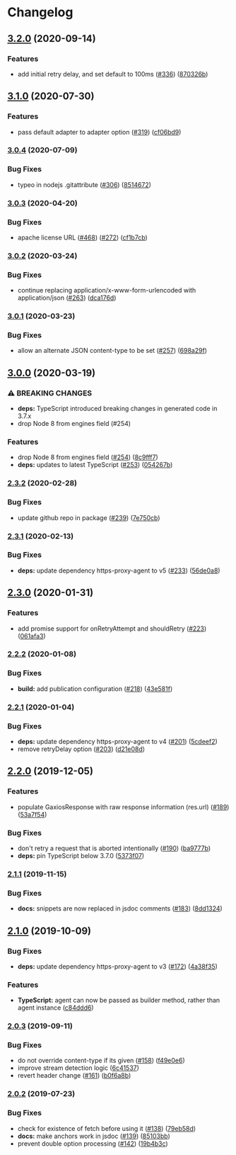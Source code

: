 # Changelog

## [3.2.0](https://www.github.com/googleapis/gaxios/compare/v3.1.0...v3.2.0) (2020-09-14)


### Features

* add initial retry delay, and set default to 100ms ([#336](https://www.github.com/googleapis/gaxios/issues/336)) ([870326b](https://www.github.com/googleapis/gaxios/commit/870326b8245f16fafde0b0c32cfd2f277946e3a1))

## [3.1.0](https://www.github.com/googleapis/gaxios/compare/v3.0.4...v3.1.0) (2020-07-30)


### Features

* pass default adapter to adapter option ([#319](https://www.github.com/googleapis/gaxios/issues/319)) ([cf06bd9](https://www.github.com/googleapis/gaxios/commit/cf06bd9f51cbe707ed5973e390d31a091d4537c1))

### [3.0.4](https://www.github.com/googleapis/gaxios/compare/v3.0.3...v3.0.4) (2020-07-09)


### Bug Fixes

* typeo in nodejs .gitattribute ([#306](https://www.github.com/googleapis/gaxios/issues/306)) ([8514672](https://www.github.com/googleapis/gaxios/commit/8514672f9d56bc6f077dcbab050b3342d4e343c6))

### [3.0.3](https://www.github.com/googleapis/gaxios/compare/v3.0.2...v3.0.3) (2020-04-20)


### Bug Fixes

* apache license URL ([#468](https://www.github.com/googleapis/gaxios/issues/468)) ([#272](https://www.github.com/googleapis/gaxios/issues/272)) ([cf1b7cb](https://www.github.com/googleapis/gaxios/commit/cf1b7cb66e4c98405236834e63349931b4f35b90))

### [3.0.2](https://www.github.com/googleapis/gaxios/compare/v3.0.1...v3.0.2) (2020-03-24)


### Bug Fixes

* continue replacing application/x-www-form-urlencoded with application/json ([#263](https://www.github.com/googleapis/gaxios/issues/263)) ([dca176d](https://www.github.com/googleapis/gaxios/commit/dca176df0990f2c22255f9764405c496ea07ada2))

### [3.0.1](https://www.github.com/googleapis/gaxios/compare/v3.0.0...v3.0.1) (2020-03-23)


### Bug Fixes

* allow an alternate JSON content-type to be set ([#257](https://www.github.com/googleapis/gaxios/issues/257)) ([698a29f](https://www.github.com/googleapis/gaxios/commit/698a29ff3b22f30ea99ad190c4592940bef88f1f))

## [3.0.0](https://www.github.com/googleapis/gaxios/compare/v2.3.2...v3.0.0) (2020-03-19)


### ⚠ BREAKING CHANGES

* **deps:** TypeScript introduced breaking changes in generated code in 3.7.x
* drop Node 8 from engines field (#254)

### Features

* drop Node 8 from engines field ([#254](https://www.github.com/googleapis/gaxios/issues/254)) ([8c9fff7](https://www.github.com/googleapis/gaxios/commit/8c9fff7f92f70f029292c906c62d194c1d58827d))
* **deps:** updates to latest TypeScript ([#253](https://www.github.com/googleapis/gaxios/issues/253)) ([054267b](https://www.github.com/googleapis/gaxios/commit/054267bf12e1801c134e3b5cae92dcc5ea041fab))

### [2.3.2](https://www.github.com/googleapis/gaxios/compare/v2.3.1...v2.3.2) (2020-02-28)


### Bug Fixes

* update github repo in package ([#239](https://www.github.com/googleapis/gaxios/issues/239)) ([7e750cb](https://www.github.com/googleapis/gaxios/commit/7e750cbaaa59812817d725c74fb9d364c4b71096))

### [2.3.1](https://www.github.com/googleapis/gaxios/compare/v2.3.0...v2.3.1) (2020-02-13)


### Bug Fixes

* **deps:** update dependency https-proxy-agent to v5 ([#233](https://www.github.com/googleapis/gaxios/issues/233)) ([56de0a8](https://www.github.com/googleapis/gaxios/commit/56de0a824a2f9622e3e4d4bdd41adccd812a30b4))

## [2.3.0](https://www.github.com/googleapis/gaxios/compare/v2.2.2...v2.3.0) (2020-01-31)


### Features

* add promise support for onRetryAttempt and shouldRetry ([#223](https://www.github.com/googleapis/gaxios/issues/223)) ([061afa3](https://www.github.com/googleapis/gaxios/commit/061afa381a51d39823e63accf3dacd16e191f3b9))

### [2.2.2](https://www.github.com/googleapis/gaxios/compare/v2.2.1...v2.2.2) (2020-01-08)


### Bug Fixes

* **build:** add publication configuration ([#218](https://www.github.com/googleapis/gaxios/issues/218)) ([43e581f](https://www.github.com/googleapis/gaxios/commit/43e581ff4ed5e79d72f6f29748a5eebb6bff1229))

### [2.2.1](https://www.github.com/googleapis/gaxios/compare/v2.2.0...v2.2.1) (2020-01-04)


### Bug Fixes

* **deps:** update dependency https-proxy-agent to v4 ([#201](https://www.github.com/googleapis/gaxios/issues/201)) ([5cdeef2](https://www.github.com/googleapis/gaxios/commit/5cdeef288a0c5c544c0dc2659aafbb2215d06c4b))
* remove retryDelay option ([#203](https://www.github.com/googleapis/gaxios/issues/203)) ([d21e08d](https://www.github.com/googleapis/gaxios/commit/d21e08d2aada980d39bc5ca7093d54452be2d646))

## [2.2.0](https://www.github.com/googleapis/gaxios/compare/v2.1.1...v2.2.0) (2019-12-05)


### Features

* populate GaxiosResponse with raw response information (res.url) ([#189](https://www.github.com/googleapis/gaxios/issues/189)) ([53a7f54](https://www.github.com/googleapis/gaxios/commit/53a7f54cc0f20320d7a6a21a9a9f36050cec2eec))


### Bug Fixes

* don't retry a request that is aborted intentionally ([#190](https://www.github.com/googleapis/gaxios/issues/190)) ([ba9777b](https://www.github.com/googleapis/gaxios/commit/ba9777b15b5262f8288a8bb3cca49a1de8427d8e))
* **deps:** pin TypeScript below 3.7.0 ([5373f07](https://www.github.com/googleapis/gaxios/commit/5373f0793a765965a8221ecad2f99257ed1b7444))

### [2.1.1](https://www.github.com/googleapis/gaxios/compare/v2.1.0...v2.1.1) (2019-11-15)


### Bug Fixes

* **docs:** snippets are now replaced in jsdoc comments ([#183](https://www.github.com/googleapis/gaxios/issues/183)) ([8dd1324](https://www.github.com/googleapis/gaxios/commit/8dd1324256590bd2f2e9015c813950e1cd8cb330))

## [2.1.0](https://www.github.com/googleapis/gaxios/compare/v2.0.3...v2.1.0) (2019-10-09)


### Bug Fixes

* **deps:** update dependency https-proxy-agent to v3 ([#172](https://www.github.com/googleapis/gaxios/issues/172)) ([4a38f35](https://www.github.com/googleapis/gaxios/commit/4a38f35))


### Features

* **TypeScript:** agent can now be passed as builder method, rather than agent instance ([c84ddd6](https://www.github.com/googleapis/gaxios/commit/c84ddd6))

### [2.0.3](https://www.github.com/googleapis/gaxios/compare/v2.0.2...v2.0.3) (2019-09-11)


### Bug Fixes

* do not override content-type if its given ([#158](https://www.github.com/googleapis/gaxios/issues/158)) ([f49e0e6](https://www.github.com/googleapis/gaxios/commit/f49e0e6))
* improve stream detection logic ([6c41537](https://www.github.com/googleapis/gaxios/commit/6c41537))
* revert header change ([#161](https://www.github.com/googleapis/gaxios/issues/161)) ([b0f6a8b](https://www.github.com/googleapis/gaxios/commit/b0f6a8b))

### [2.0.2](https://www.github.com/googleapis/gaxios/compare/v2.0.1...v2.0.2) (2019-07-23)


### Bug Fixes

* check for existence of fetch before using it ([#138](https://www.github.com/googleapis/gaxios/issues/138)) ([79eb58d](https://www.github.com/googleapis/gaxios/commit/79eb58d))
* **docs:** make anchors work in jsdoc ([#139](https://www.github.com/googleapis/gaxios/issues/139)) ([85103bb](https://www.github.com/googleapis/gaxios/commit/85103bb))
* prevent double option processing ([#142](https://www.github.com/googleapis/gaxios/issues/142)) ([19b4b3c](https://www.github.com/googleapis/gaxios/commit/19b4b3c))
